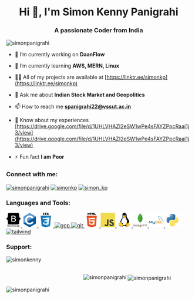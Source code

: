 <h1 align="center">Hi 👋, I'm Simon Kenny Panigrahi</h1>
<h3 align="center">A passionate Coder from India</h3>

<p align="left"> <img src="https://komarev.com/ghpvc/?username=simonpanigrahi&label=Profile%20views&color=0e75b6&style=flat" alt="simonpanigrahi" /> </p>

- 🔭 I’m currently working on **DaanFlow**

- 🌱 I’m currently learning **AWS, MERN, Linux**

- 👨‍💻 All of my projects are available at [https://linktr.ee/simonkp](https://linktr.ee/simonkp)

- 💬 Ask me about **Indian Stock Market and Geopolitics**

- 📫 How to reach me **spanigrahi22@vssut.ac.in**

- 📄 Know about my experiences [https://drive.google.com/file/d/1UHLVHAZI2eSW1wPe4sFAYZPpcRaai1j3/view](https://drive.google.com/file/d/1UHLVHAZI2eSW1wPe4sFAYZPpcRaai1j3/view)

- ⚡ Fun fact **I am Poor**

<h3 align="left">Connect with me:</h3>
<p align="left">
<a href="https://twitter.com/simonpanigrahi" target="blank"><img align="center" src="https://raw.githubusercontent.com/rahuldkjain/github-profile-readme-generator/master/src/images/icons/Social/twitter.svg" alt="simonpanigrahi" height="30" width="40" /></a>
<a href="https://linkedin.com/in/simonkp" target="blank"><img align="center" src="https://raw.githubusercontent.com/rahuldkjain/github-profile-readme-generator/master/src/images/icons/Social/linked-in-alt.svg" alt="simonkp" height="30" width="40" /></a>
<a href="https://instagram.com/simon_kp" target="blank"><img align="center" src="https://raw.githubusercontent.com/rahuldkjain/github-profile-readme-generator/master/src/images/icons/Social/instagram.svg" alt="simon_kp" height="30" width="40" /></a>
</p>

<h3 align="left">Languages and Tools:</h3>
<p align="left"> <a href="https://getbootstrap.com" target="_blank" rel="noreferrer"> <img src="https://raw.githubusercontent.com/devicons/devicon/master/icons/bootstrap/bootstrap-plain-wordmark.svg" alt="bootstrap" width="40" height="40"/> </a> <a href="https://www.cprogramming.com/" target="_blank" rel="noreferrer"> <img src="https://raw.githubusercontent.com/devicons/devicon/master/icons/c/c-original.svg" alt="c" width="40" height="40"/> </a> <a href="https://www.w3schools.com/css/" target="_blank" rel="noreferrer"> <img src="https://raw.githubusercontent.com/devicons/devicon/master/icons/css3/css3-original-wordmark.svg" alt="css3" width="40" height="40"/> </a> <a href="https://cloud.google.com" target="_blank" rel="noreferrer"> <img src="https://www.vectorlogo.zone/logos/google_cloud/google_cloud-icon.svg" alt="gcp" width="40" height="40"/> </a> <a href="https://git-scm.com/" target="_blank" rel="noreferrer"> <img src="https://www.vectorlogo.zone/logos/git-scm/git-scm-icon.svg" alt="git" width="40" height="40"/> </a> <a href="https://www.w3.org/html/" target="_blank" rel="noreferrer"> <img src="https://raw.githubusercontent.com/devicons/devicon/master/icons/html5/html5-original-wordmark.svg" alt="html5" width="40" height="40"/> </a> <a href="https://developer.mozilla.org/en-US/docs/Web/JavaScript" target="_blank" rel="noreferrer"> <img src="https://raw.githubusercontent.com/devicons/devicon/master/icons/javascript/javascript-original.svg" alt="javascript" width="40" height="40"/> </a> <a href="https://www.linux.org/" target="_blank" rel="noreferrer"> <img src="https://raw.githubusercontent.com/devicons/devicon/master/icons/linux/linux-original.svg" alt="linux" width="40" height="40"/> </a> <a href="https://www.mongodb.com/" target="_blank" rel="noreferrer"> <img src="https://raw.githubusercontent.com/devicons/devicon/master/icons/mongodb/mongodb-original-wordmark.svg" alt="mongodb" width="40" height="40"/> </a> <a href="https://www.mysql.com/" target="_blank" rel="noreferrer"> <img src="https://raw.githubusercontent.com/devicons/devicon/master/icons/mysql/mysql-original-wordmark.svg" alt="mysql" width="40" height="40"/> </a> <a href="https://www.python.org" target="_blank" rel="noreferrer"> <img src="https://raw.githubusercontent.com/devicons/devicon/master/icons/python/python-original.svg" alt="python" width="40" height="40"/> </a> <a href="https://tailwindcss.com/" target="_blank" rel="noreferrer"> <img src="https://www.vectorlogo.zone/logos/tailwindcss/tailwindcss-icon.svg" alt="tailwind" width="40" height="40"/> </a> </p>


<h3 align="left">Support:</h3>
<p><a href="https://www.buymeacoffee.com/simonkenny"> <img align="left" src="https://cdn.buymeacoffee.com/buttons/v2/default-yellow.png" height="50" width="210" alt="simonkenny" /></a></p><br><br>


<p><img align="left" src="https://github-readme-stats.vercel.app/api/top-langs?username=simonpanigrahi&show_icons=true&locale=en&layout=compact" alt="simonpanigrahi" /></p>

<p>&nbsp;<img align="center" src="https://github-readme-stats.vercel.app/api?username=simonpanigrahi&show_icons=true&locale=en" alt="simonpanigrahi" /></p>

<p><img align="center" src="https://github-readme-streak-stats.herokuapp.com/?user=simonpanigrahi&" alt="simonpanigrahi" /></p>

